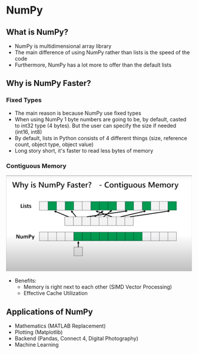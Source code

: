 # NumPy

## What is NumPy?

- NumPy is multidimensional array library
- The main difference of using NumPy rather than lists is the speed of the code
- Furthermore, NumPy has a lot more to offer than the default lists

## Why is NumPy Faster?

### Fixed Types
- The main reason is because NumPy use fixed types
- When using NumPy 1 byte numbers are going to be, by default, casted to int32 type (4 bytes). But the user can specify the size if needed (int16, int8)
- By default, lists in Python consists of 4 different things (size, reference count, object type, object value)
- Long story short, it's faster to read less bytes of memory

### Contiguous Memory
![Comparation between lists and Numpy memory allocation](./images/contiguousmemory.png "Contiguous memory allocation by NumPy")
- Benefits:
    - Memory is right next to each other (SIMD Vector Processing)
    - Effective Cache Utilization

## Applications of NumPy
- Mathematics (MATLAB Replacement)
- Plotting (Matplotlib)
- Backend (Pandas, Connect 4, Digital Photography)
- Machine Learning